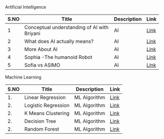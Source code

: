  Artificial Intelligence
 
|S.NO      |Title          | Description| Link |
| -------------| ------------- | -----------------   | ------------    |
|1| Conceptual understanding of AI with Briyani| AI| [Link](https://medium.com/@techwithkrithi/conceptual-understanding-of-ai-with-briyani-71588f5f92cc)   |
|2| What does AI actually means?        | AI  | [Link](https://medium.com/@kiruthikas2020ai/what-does-ai-actually-means-eae1f88bef1b)|
|3|More About AI        | AI  | [Link](https://medium.com/@kiruthikas2020ai/more-about-ai-7005bd503926)|
|4|Sophia -The humanoid Robot| AI  | [Link](https://medium.com/@kiruthikas2020ai/sophia-the-humanoid-robot-ea30c9554adb)|
|5|Sofia vs ASIMO| AI  | [Link](https://medium.com/@kiruthikas2020ai/sofia-vs-asimo-f792f38329c9)|



Machine Learning
 
|S.NO      |Title          | Description| Link |
| -------------| ------------- | -----------------   | ------------    |
|1.| Linear Regression| ML Algorithm |  [Link](https://www.linkedin.com/posts/kiruthika-s-4b1386204_ml-funwayoflearning-techwithkrithi-activity-7049803539899969536-yyhu?utm_source=share&utm_medium=member_desktop)|
|2.| Logistic Regression| ML Algorithm|  [Link](https://www.linkedin.com/posts/kiruthika-s-4b1386204_techwithkrithi-logisticregression-ml-activity-7052608541873885184-jG1-?utm_source=share&utm_medium=member_desktop)|
|2.| K Means Clustering| ML Algorithm|  [Link](https://www.linkedin.com/pulse/k-means-clustering-kiruthika-s%3FtrackingId=u1SBSXMSS5aPAU10C8S7hQ%253D%253D/?trackingId=u1SBSXMSS5aPAU10C8S7hQ%3D%3D)|
|2.| Decision Tree| ML Algorithm|  [Link](https://www.linkedin.com/pulse/decision-tree-algorithm-kiruthika-s/)|
|2.| Random Forest| ML Algorithm|  [Link](https://www.linkedin.com/pulse/random-forest-kiruthika-s/)|







